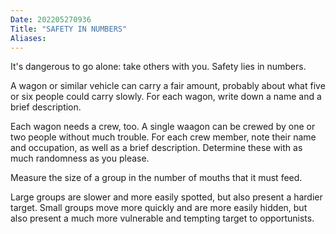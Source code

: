 ```yaml
---
Date: 202205270936
Title: "SAFETY IN NUMBERS"
Aliases:
---
```

It's dangerous to go alone: take others with you. Safety lies in numbers.

A wagon or similar vehicle can carry a fair amount, probably about what five or six people could carry slowly. For each wagon, write down a name and a brief description.

Each wagon needs a crew, too. A single waagon can be crewed by one or two people without much trouble. For each crew member, note their name and occupation, as well as a brief description. Determine these with as much randomness as you please.

Measure the size of a group in the number of mouths that it must feed.

Large groups are slower and more easily spotted, but also present a hardier target. Small groups move more quickly and are more easily hidden, but also present a much more vulnerable and tempting target to opportunists.